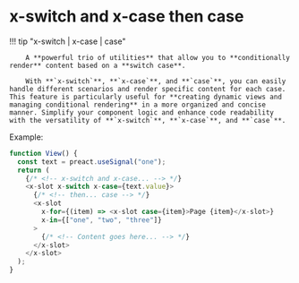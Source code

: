 # **x-switch** and **x-case** then **case**

!!! tip "x-switch | x-case | case"

        A **powerful trio of utilities** that allow you to **conditionally render** content based on a **switch case**.

        With **`x-switch`**, **`x-case`**, and **`case`**, you can easily handle different scenarios and render specific content for each case. This feature is particularly useful for **creating dynamic views and managing conditional rendering** in a more organized and concise manner. Simplify your component logic and enhance code readability with the versatility of **`x-switch`**, **`x-case`**, and **`case`**.

Example:

```js
function View() {
  const text = preact.useSignal("one");
  return (
    {/* <!-- x-switch and x-case... --> */}
    <x-slot x-switch x-case={text.value}>
      {/* <!-- then... case --> */}
      <x-slot
        x-for={(item) => <x-slot case={item}>Page {item}</x-slot>}
        x-in={["one", "two", "three"]}
      >
        {/* <!-- Content goes here... --> */}
      </x-slot>
    </x-slot>
  );
}
```
